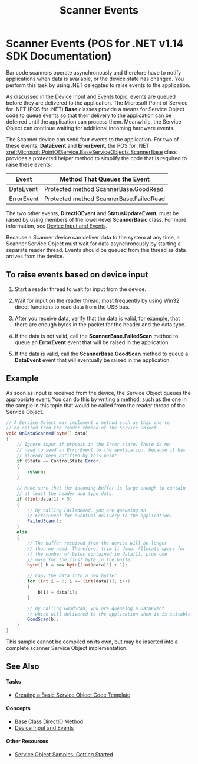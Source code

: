 ﻿---
title: Scanner Events
description: Scanner Events (POS for .NET v1.14 SDK Documentation)
ms.date: 03/03/2014
ms.update-cycle: 1825-days
ms.topic: how-to
ms.custom: "pos-restored-from-archive,UpdateFrequency5"
---

# Scanner Events (POS for .NET v1.14 SDK Documentation)

Bar code scanners operate asynchronously and therefore have to notify applications when data is available, or the device state has changed. You perform this task by using .NET delegates to raise events to the application.

As discussed in the [Device Input and Events](device-input-and-events.md) topic, events are queued before they are delivered to the application. The Microsoft Point of Service for .NET (POS for .NET) **Base** classes provide a means for Service Object code to queue events so that their delivery to the application can be deferred until the application can process them. Meanwhile, the Service Object can continue waiting for additional incoming hardware events.

The Scanner device can send four events to the application. For two of these events, **DataEvent** and **ErrorEvent**, the POS for .NET <xref:Microsoft.PointOfService.BaseServiceObjects.ScannerBase> class provides a protected helper method to simplify the code that is required to raise these events:

| Event      | Method That Queues the Event            |
|------------|-----------------------------------------|
| DataEvent  | Protected method ScannerBase.GoodRead   |
| ErrorEvent | Protected method ScannerBase.FailedRead |

The two other events, **DirectIOEvent** and **StatusUpdateEvent**, must be raised by using members of the lower-level **ScannerBasic** class. For more information, see [Device Input and Events](device-input-and-events.md).

Because a Scanner device can deliver data to the system at any time, a Scanner Service Object must wait for data asynchronously by starting a separate reader thread. Events should be queued from this thread as data arrives from the device.

## To raise events based on device input

1. Start a reader thread to wait for input from the device.

2. Wait for input on the reader thread, most frequently by using Win32 direct functions to read data from the USB bus.

3. After you receive data, verify that the data is valid, for example, that there are enough bytes in the packet for the header and the data type.

4. If the data is not valid, call the **ScannerBase.FailedScan** method to queue an **ErrorEvent** event that will be raised in the application.

5. If the data is valid, call the **ScannerBase.GoodScan** method to queue a **DataEvent** event that will eventually be raised in the application.

## Example

As soon as input is received from the device, the Service Object queues the appropriate event. You can do this by writing a method, such as the one in the sample in this topic that would be called from the reader thread of the Service Object.

```csharp
// A Service Object may implement a method such as this one to
// be called from the reader thread of the Service Object.
void OnDataScanned(byte[] data)
{
    // Ignore input if process in the Error state. There is no
    // need to send an ErrorEvent to the application, because it has
    // already been notified by this point.
    if (State == ControlState.Error)
    {
        return;
    }

    // Make sure that the incoming buffer is large enough to contain
    // at least the header and type data.
    if ((int)data[1] < 5)
    {
        // By calling FailedRead, you are queueing an
        // ErrorEvent for eventual delivery to the application.
        FailedScan();
    }
    else
    {
        // The buffer received from the device will be longer
        // than we need. Therefore, trim it down. Allocate space for
        // the number of bytes contained in data[1], plus one
        // more for the first byte in the buffer.
        byte[] b = new byte[(int)data[1] + 1];

        // Copy the data into a new buffer.
        for (int i = 0; i <= (int)data[1]; i++)
        {
            b[i] = data[i];
        }

        // By calling GoodScan, you are queueing a DataEvent
        // which will delivered to the application when it is suitable.
        GoodScan(b);
    }
}
```

This sample cannot be compiled on its own, but may be inserted into a complete scanner Service Object implementation.

## See Also

#### Tasks

- [Creating a Basic Service Object Code Template](creating-a-basic-service-object-code-template.md)

#### Concepts

- [Base Class DirectIO Method](base-class-directio-method.md)
- [Device Input and Events](device-input-and-events.md)

#### Other Resources

- [Service Object Samples: Getting Started](service-object-samples-getting-started.md)
